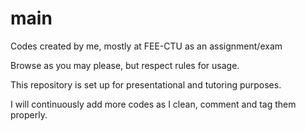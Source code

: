 # main
Codes created by me, mostly at FEE-CTU as an assignment/exam

Browse as you may please, but respect rules for usage.

This repository is set up for presentational and tutoring purposes.

I will continuously add more codes as I clean, comment and tag them properly.
